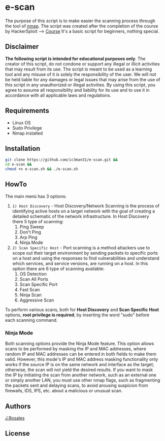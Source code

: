 # e-scan

The purpose of this script is to make easier the scanning process through the tool of [nmap](https://nmap.org/).
The script was created after the completion of the course by HackerSploit --> [Course](https://www.udemy.com/course/nmap-for-penetration-testing/)
It's a basic script for beginners, nothing special.

## Disclaimer

**The following script is intended for educational purposes only**. The creator of this script, do not condone or support any illegal or illicit activities that may result from its use. The script is meant to be used as a learning tool and any misuse of it is solely the responsibility of the user. We will not be held liable for any damages or legal issues that may arise from the use of this script in any unauthorized or illegal activities. By using this script, you agree to assume all responsibility and liability for its use and to use it in accordance with all applicable laws and regulations.

## Requirements

- Linux OS
- Sudo Privilege
- Nmap installed

## Installation

````bash
git clone https://github.com/ic3man31/e-scan.git &&
cd e-scan &&
chmod +x e-scan.sh && ./e-scan.sh
````

## HowTo

The main menù has 3 options:

1. `1) Host Discovery` - Host Discovery/Network Scanning is the process of identifying active hosts on a target network with the goal of creating a detailed schematic of the network infrastructure. In Host Discovery there 5 type of scanning:
	1. Ping Sweep
	2. Don't Ping
	3. Arp Ping
	4. Ninja Mode
2. `2) Scan Specific Host` - Port scanning is a method attackers use to scope out their target environment by sending packets to specific ports on a host and using the responses to find vulnerabilities and understand which services, and service versions, are running on a host. In this option there are 6 type of scanning available:
	1. OS Detection
	2. Scan All Ports
	3. Scan Specific Port
	4. Fast Scan
	5. Ninja Scan
	6. Aggressive Scan

To perform various scans, both for **Host Discovery** and **Scan Specific Host** options, **root privilege is required**; by inserting the word "sudo" before each scanning command.

### Ninja Mode

Both scanning options provide the Ninja Mode feature. This option allows scans to be performed by masking the IP and MAC addresses, where random IP and MAC addresses can be entered in both fields to make them valid. However, this mode's IP and MAC address masking functionality only works if the source IP is on the same network and interface as the target; otherwise, the scan will not yield the desired results. If you want to mask the IP by initiating the scan from another network, such as an external one or simply another LAN, you must use other nmap flags, such as fragmenting the packets sent and delaying scans, to avoid arousing suspicion from firewalls, IDS, IPS, etc. about a malicious or unusual scan.


## Authors

[J.Rosales](https://github.com/ic3man31/ic3man31)

## License